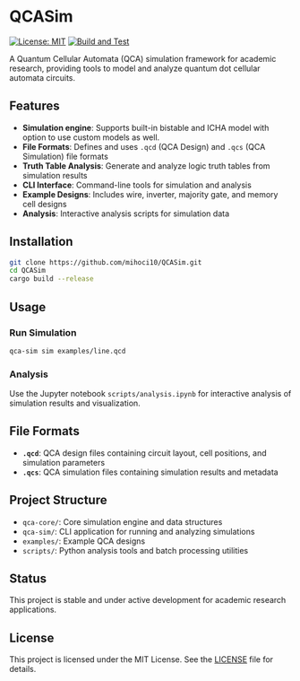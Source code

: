 # QCASim
[![License: MIT](https://img.shields.io/badge/License-MIT-blue.svg)](./LICENSE)
[![Build and Test](https://github.com/mihoci10/QCASim/actions/workflows/build-test.yml/badge.svg)](https://github.com/mihoci10/QCASim/actions/workflows/build-test.yml)

A Quantum Cellular Automata (QCA) simulation framework for academic research, providing tools to model and analyze quantum dot cellular automata circuits.

## Features

- **Simulation engine**: Supports built-in bistable and ICHA model with option to use custom models as well.
- **File Formats**: Defines and uses `.qcd` (QCA Design) and `.qcs` (QCA Simulation) file formats
- **Truth Table Analysis**: Generate and analyze logic truth tables from simulation results
- **CLI Interface**: Command-line tools for simulation and analysis
- **Example Designs**: Includes wire, inverter, majority gate, and memory cell designs
- **Analysis**: Interactive analysis scripts for simulation data

## Installation

```bash
git clone https://github.com/mihoci10/QCASim.git
cd QCASim
cargo build --release
```

## Usage

### Run Simulation

```bash
qca-sim sim examples/line.qcd
```

### Analysis

Use the Jupyter notebook `scripts/analysis.ipynb` for interactive analysis of simulation results and visualization.

## File Formats

- **`.qcd`**: QCA design files containing circuit layout, cell positions, and simulation parameters
- **`.qcs`**: QCA simulation files containing simulation results and metadata

## Project Structure

- `qca-core/`: Core simulation engine and data structures
- `qca-sim/`: CLI application for running and analyzing simulations
- `examples/`: Example QCA designs
- `scripts/`: Python analysis tools and batch processing utilities

## Status

This project is stable and under active development for academic research applications.

## License

This project is licensed under the MIT License. See the [LICENSE](LICENSE) file for details.
